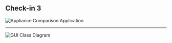 ## Check-in 3

 ![Appliance Comparison Application]( https://raw.githubusercontent.com/notdev17/notDev.us/master/Appliance%20Comparison%20Application%20-%20Not%20Dev.png)
 
***

![GUI Class Diagram]( https://raw.githubusercontent.com/notdev17/notDev.us/master/GUIClassDiagram.png)

[gui]: https://raw.githubusercontent.com/notdev17/notDev.us/master/GUIClassDiagram.png "GUIClassDiagram.png"
